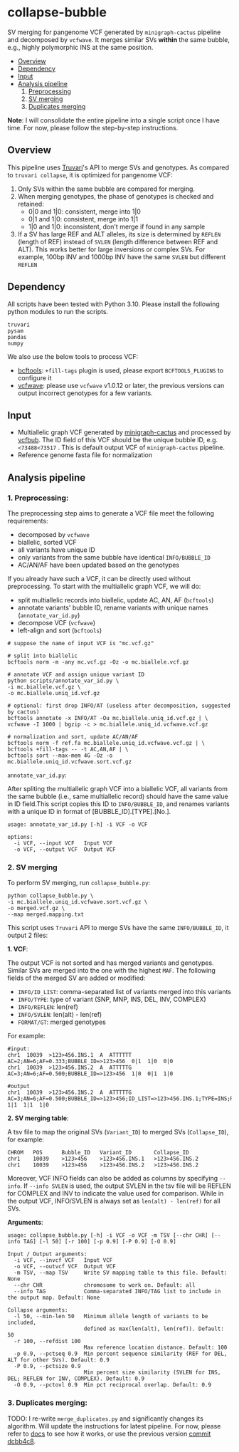 # collapse-bubble

SV merging for pangenome VCF generated by `minigraph-cactus` pipeline and decomposed by `vcfwave`. It merges similar SVs **within** the same bubble, e.g., highly polymorphic INS at the same position.

- [Overview](#overview)
- [Dependency](#dependency)
- [Input](#input)
- [Analysis pipeline](#analysis-pipeline)
    1. [Preprocessing](#1-preprocessing)
    2. [SV merging](#2-sv-merging)
    3. [Duplicates merging](#3-duplicates-merging)

**Note**: I will consolidate the entire pipeline into a single script once I have time. For now, please follow the step-by-step instructions.

## Overview

This pipeline uses [Truvari](https://github.com/ACEnglish/truvari)'s API to merge SVs and genotypes. As compared to `truvari collapse`, it is optimized for pangenome VCF:

1. Only SVs within the same bubble are compared for merging.
2. When merging genotypes, the phase of genotypes is checked and retained:
    - 0|0 and 1|0: consistent, merge into 1|0
    - 0|1 and 1|0: consistent, merge into 1|1
    - 1|0 and 1|0: inconsistent, don't merge if found in any sample
3. If a SV has large REF and ALT alleles, its size is determined by `REFLEN` (length of REF) instead of `SVLEN` (length difference between REF and ALT). This works better for large inversions or complex SVs. For example, 100bp INV and 1000bp INV have the same `SVLEN` but different `REFLEN`

## Dependency

All scripts have been tested with Python 3.10. Please install the following python modules to run the scripts.

```
truvari
pysam
pandas
numpy
```

We also use the below tools to process VCF:
- [bcftools](https://github.com/samtools/bcftools): `+fill-tags` plugin is used, please export `BCFTOOLS_PLUGINS` to configure it
- [vcfwave](https://github.com/vcflib/vcflib/blob/master/doc/vcfwave.md): please use `vcfwave` v1.0.12 or later, the previous versions can output incorrect genotypes for a few variants.

## Input
- Multiallelic graph VCF generated by [minigraph-cactus](https://github.com/ComparativeGenomicsToolkit/cactus/blob/master/doc/pangenome.md) and processed by [vcfbub](https://github.com/pangenome/vcfbub). The ID field of this VCF should be the unique bubble ID, e.g. `<73488<73517` . This is default output VCF of `minigraph-cactus` pipeline.
- Reference genome fasta file for normalization

## Analysis pipeline

### 1. Preprocessing:

The preprocessing step aims to generate a VCF file meet the following requirements:

- decomposed by `vcfwave`
- biallelic, sorted VCF
- all variants have unique ID
- only variants from the same bubble have identical `INFO/BUBBLE_ID`
- AC/AN/AF have been updated based on the genotypes

If you already have such a VCF, it can be directly used without preprocessing. To start with the multiallelic graph VCF, we will do:
- split multiallelic records into biallelic, update AC, AN, AF (`bcftools`)
- annotate variants' bubble ID, rename variants with unique names (`annotate_var_id.py`)
- decompose VCF (`vcfwave`)
- left-align and sort (`bcftools`)

```
# suppose the name of input VCF is "mc.vcf.gz"

# split into biallelic
bcftools norm -m -any mc.vcf.gz -Oz -o mc.biallele.vcf.gz

# annotate VCF and assign unique variant ID
python scripts/annotate_var_id.py \
-i mc.biallele.vcf.gz \
-o mc.biallele.uniq_id.vcf.gz

# optional: first drop INFO/AT (useless after decomposition, suggested by cactus)
bcftools annotate -x INFO/AT -Ou mc.biallele.uniq_id.vcf.gz | \
vcfwave -I 1000 | bgzip -c > mc.biallele.uniq_id.vcfwave.vcf.gz

# normalization and sort, update AC/AN/AF
bcftools norm -f ref.fa mc.biallele.uniq_id.vcfwave.vcf.gz | \
bcftools +fill-tags -- -t AC,AN,AF | \
bcftools sort --max-mem 4G -Oz -o mc.biallele.uniq_id.vcfwave.sort.vcf.gz
```

`annotate_var_id.py`:

After spliting the multiallelic graph VCF into a biallelic VCF, all variants from the same bubble (i.e., same multiallelic record) should have the same value in ID field.This script copies this ID to `INFO/BUBBLE_ID`, and renames variants with a unique ID in format of [BUBBLE_ID].[TYPE].[No.].

```
usage: annotate_var_id.py [-h] -i VCF -o VCF

options:
  -i VCF, --input VCF   Input VCF
  -o VCF, --output VCF  Output VCF
```

### 2. SV merging 

To perform SV merging, run `collapse_bubble.py`:
```
python collapse_bubble.py \
-i mc.biallele.uniq_id.vcfwave.sort.vcf.gz \
-o merged.vcf.gz \
--map merged.mapping.txt
```

This script uses `Truvari` API to merge SVs have the same `INFO/BUBBLE_ID`, it output 2 files:

**1. VCF**:

The output VCF is not sorted and has merged variants and genotypes. Similar SVs are merged into the one with the highest `MAF`. The following fields of the merged SV are added or modified:

- `INFO/ID_LIST`: comma-separated list of variants merged into this variants
- `INFO/TYPE`: type of variant (SNP, MNP, INS, DEL, INV, COMPLEX)
- `INFO/REFLEN`: len(ref)
- `INFO/SVLEN`: len(alt) - len(ref)
- `FORMAT/GT`: merged genotypes

For example:
```
#input:
chr1  10039  >123>456.INS.1  A  ATTTTTT  AC=2;AN=6;AF=0.333;BUBBLE_ID=>123>456  0|1  1|0  0|0
chr1  10039  >123>456.INS.2  A  ATTTTTG  AC=3;AN=6;AF=0.500;BUBBLE_ID=>123>456  1|0  0|1  1|0

#output
chr1  10039  >123>456.INS.2  A  ATTTTTG  AC=3;AN=6;AF=0.500;BUBBLE_ID=>123>456;ID_LIST=>123>456.INS.1;TYPE=INS;REFLEN=1;SVLEN=6  1|1  1|1  1|0
```

**2. SV merging table**:

A tsv file to map the original SVs (`Variant_ID`) to merged SVs (`Collapse_ID`), for example:
   
```
CHROM   POS      Bubble_ID   Variant_ID       Collapse_ID
chr1    10039    >123>456    >123>456.INS.1   >123>456.INS.2
chr1    10039    >123>456    >123>456.INS.2   >123>456.INS.2
```

Moreover, VCF INFO fields can also be added as columns by specifying `--info`. If `--info SVLEN` is used, the output SVLEN in the tsv file will be REFLEN for COMPLEX and INV to indicate the value used for comparison. While in the output VCF, INFO/SVLEN is always set as `len(alt) - len(ref)` for all SVs.

**Arguments**:

```
usage: collapse_bubble.py [-h] -i VCF -o VCF -m TSV [--chr CHR] [--info TAG] [-l 50] [-r 100] [-p 0.9] [-P 0.9] [-O 0.9]

Input / Output arguments:
  -i VCF, --invcf VCF   Input VCF
  -o VCF, --outvcf VCF  Output VCF
  -m TSV, --map TSV     Write SV mapping table to this file. Default: None
  --chr CHR             chromosome to work on. Default: all
  --info TAG            Comma-separated INFO/TAG list to include in the output map. Default: None

Collapse arguments:
  -l 50, --min-len 50   Minimum allele length of variants to be included, 
                        defined as max(len(alt), len(ref)). Default: 50
  -r 100, --refdist 100
                        Max reference location distance. Default: 100
  -p 0.9, --pctseq 0.9  Min percent sequence similarity (REF for DEL, ALT for other SVs). Default: 0.9
  -P 0.9, --pctsize 0.9
                        Min percent size similarity (SVLEN for INS, DEL; REFLEN for INV, COMPLEX). Default: 0.9
  -O 0.9, --pctovl 0.9  Min pct reciprocal overlap. Default: 0.9
```

### 3. Duplicates merging:

TODO: I re-write `merge_duplicates.py` and significantly changes its algorithm. Will update the instructions for latest pipeline. For now, please refer to [docs](docs/merge_duplicates.md) to see how it works, or use the previous version [commit dcbb4c8](https://github.com/Han-Cao/collapse-bubble/tree/dcbb4c87ea3a640d166db8b934a5fea6ec67627e).
